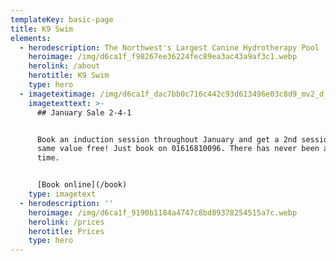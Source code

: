 ```yaml
---
templateKey: basic-page
title: K9 Swim
elements:
  - herodescription: The Northwest's Largest Canine Hydrotherapy Pool
    heroimage: /img/d6ca1f_f98267ee36224fec89ea3ac43a9af3c1.webp
    herolink: /about
    herotitle: K9 Swim
    type: hero
  - imagetextimage: /img/d6ca1f_dac7bb0c716c442c93d613496e03c8d9_mv2_d_3782_3456_s_4_2.webp
    imagetexttext: >-
      ## January Sale 2-4-1


      Book an induction session throughout January and get a 2nd session of the
      same value free! Just book on 01616810096. There has never been a better
      time.


      [Book online](/book)
    type: imagetext
  - herodescription: ''
    heroimage: /img/d6ca1f_9190b1184a4747c8bd89378254515a7c.webp
    herolink: /prices
    herotitle: Prices
    type: hero
---
```


